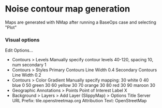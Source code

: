# Noise contour map generation
Maps are generated with NMap after running a BaseOps case and selecting "Plot"

### Visual options
Edit Options...
- Contours > Levels
  Manually specify contour levels 40-120, spacing 10, num secondary 1
- Contours > Styles
  Primary Contours Line Width 0.4
  Secondary Contours Line Width 0.2
- Contours > Color Gradient
  Manually specify mapping:
  30 white 0
  40 blue 0
  50 green 30
  60 yellow 30
  70 orange 30
  80 red 30
  90 maroon 30
- Geographic Annotations > Points
  Point of Interest Label X
- Background > Layers > Add Layer (SlippyMap) > Options
  Title Server URL Prefix: tile.openstreetmap.org
  Attribution Text: OpenStreetMap
